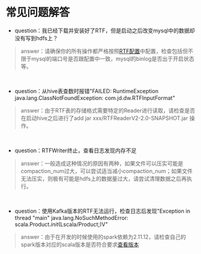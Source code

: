 常见问题解答
================

* question：我已经下载并安装好了RTF，但是启动之后改变mysql中的数据却没有写到hdfs上？
 >answer：请确保你的所有操作都严格按照[RTF配置](../QuickStart/kafka_properties)中配置，检查包括但不限于mysql的端口号是否跟配置中一致，mysql的binlog是否出于开启状态等。
<br>

* question：从hive表查数时报错"FAILED: RuntimeException java.lang.ClassNotFoundException: com.jd.dw.RTFInputFormat"
 >answer：由于RTF表的存储格式需要特定的Reader进行读取，请检查是否在启动hive之后进行了add jar xxx/RTFReaderV2-2.0-SNAPSHOT.jar 操作。
<br>

* question：RTFWriter终止，查看日志发现内存不足
 >answer：一般造成这种情况的原因有两种，如果文件可以压实可能是compaction_num过大，可以尝试适当减小compaction_num；如果文件无法压实，则极有可能是hdfs上的数据量过大，请尝试清理数据之后再执行。
<br>

* question：使用Kafka版本的RTF无法运行，检查日志后发现"Exception in thread "main" java.lang.NoSuchMethodError: scala.Product.$init$(Lscala/Product;)V"
 >answer：由于在开发的时候使用的spark依赖为2.11.12，请检查自己的spark版本对应的scala版本是否符合要求[查看版本](https://mvnrepository.com/artifact/org.apache.spark/spark-core)



